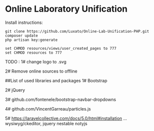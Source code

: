 # Online Laboratory Unification
Install instructions:
```
git clone https://github.com/Luxato/Online-Lab-Unification-PHP.git
composer update
php artisan key:generate

set CHMOD resources/views/user_created_pages to 777
set CHMOD resources to 777
```

TODO :
1# change logo to .svg

2# Remove online sources to offline

##List of used libraries and packages
1# Bootstrap

2# jQuery

3# github.com/fontenele/bootstrap-navbar-dropdowns

4# github.com/VincentGarreau/particles.js

5# https://laravelcollective.com/docs/5.0/html#installation
...
wysiwyg/ckeditor, jquery nestable 
notyjs